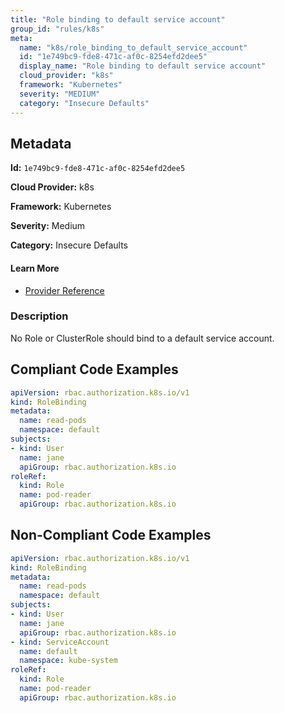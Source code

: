 ```yaml
---
title: "Role binding to default service account"
group_id: "rules/k8s"
meta:
  name: "k8s/role_binding_to_default_service_account"
  id: "1e749bc9-fde8-471c-af0c-8254efd2dee5"
  display_name: "Role binding to default service account"
  cloud_provider: "k8s"
  framework: "Kubernetes"
  severity: "MEDIUM"
  category: "Insecure Defaults"
---
```

## Metadata

**Id:** `1e749bc9-fde8-471c-af0c-8254efd2dee5`

**Cloud Provider:** k8s

**Framework:** Kubernetes

**Severity:** Medium

**Category:** Insecure Defaults

#### Learn More

 - [Provider Reference](https://kubernetes.io/docs/tasks/configure-pod-container/configure-service-account/)

### Description

 No Role or ClusterRole should bind to a default service account.


## Compliant Code Examples
```yaml
apiVersion: rbac.authorization.k8s.io/v1
kind: RoleBinding
metadata:
  name: read-pods
  namespace: default
subjects:
- kind: User
  name: jane
  apiGroup: rbac.authorization.k8s.io
roleRef:
  kind: Role
  name: pod-reader
  apiGroup: rbac.authorization.k8s.io
```
## Non-Compliant Code Examples
```yaml
apiVersion: rbac.authorization.k8s.io/v1
kind: RoleBinding
metadata:
  name: read-pods
  namespace: default
subjects:
- kind: User
  name: jane
  apiGroup: rbac.authorization.k8s.io
- kind: ServiceAccount
  name: default
  namespace: kube-system
roleRef:
  kind: Role
  name: pod-reader
  apiGroup: rbac.authorization.k8s.io
```
